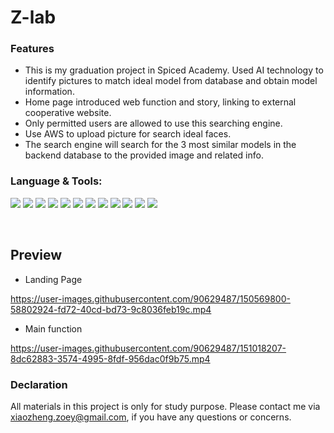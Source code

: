 # Z-lab 
### Features

- This is my graduation project in Spiced Academy. Used AI technology to identify pictures to match ideal model from database and obtain model information.
- Home page introduced web function and story, linking to external cooperative website.
- Only permitted users are allowed to use this searching engine.
- Use AWS to upload picture for search ideal faces.
- The search engine will search for the 3 most similar models in the backend database to the provided image and related info.



### Language & Tools:
 
<span><img src="https://img.shields.io/badge/javascript-%23323330.svg?style=for-the-badge&logo=javascript&logoColor=%23F7DF1E"></span>
<span><img src="https://img.shields.io/badge/css3-%231572B6.svg?style=for-the-badge&logo=css3&logoColor=white"></span>
<span><img src="https://img.shields.io/badge/react-%2320232a.svg?style=for-the-badge&logo=react&logoColor=%2361DAFB"></span>
<span><img src="https://img.shields.io/badge/React_Router-CA4245?style=for-the-badge&logo=react-router&logoColor=white"></span>
<span><img src="https://img.shields.io/badge/node.js-6DA55F?style=for-the-badge&logo=node.js&logoColor=white"></span>
<span><img src="https://img.shields.io/badge/python-3670A0?style=for-the-badge&logo=python&logoColor=ffdd54"></span>
<span><img src="https://img.shields.io/badge/postgres-%23316192.svg?style=for-the-badge&logo=postgresql&logoColor=white"></span>
<span><img src="https://img.shields.io/badge/webpack-%238DD6F9.svg?style=for-the-badge&logo=webpack&logoColor=black"></span>
<span><img src="https://img.shields.io/badge/NPM-%23000000.svg?style=for-the-badge&logo=npm&logoColor=white"></span>
<span><img src="https://img.shields.io/badge/Jest-C21325?style=for-the-badge&logo=jest&logoColor=white"></span>
<span><img src="https://img.shields.io/badge/AWS-%23FF9900.svg?style=for-the-badge&logo=amazon-aws&logoColor=white"></span>
<span><img src="https://img.shields.io/badge/Canva-%2300C4CC.svg?style=for-the-badge&logo=Canva&logoColor=white"></span>





<br>

## Preview

-   Landing Page

    

https://user-images.githubusercontent.com/90629487/150569800-58802924-fd72-40cd-bd73-9c8036feb19c.mp4

- Main function




https://user-images.githubusercontent.com/90629487/151018207-8dc62883-3574-4995-8fdf-956dac0f9b75.mp4



### Declaration

All materials in this project is only for study purpose. Please contact me via xiaozheng.zoey@gmail.com, if you have any questions or concerns.
